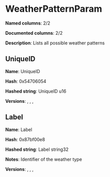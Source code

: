 # WeatherPatternParam
**Named columns**: 2/2

**Documented columns**: 2/2

**Description**: Lists all possible weather patterns
## UniqueID

**Name**: UniqueID

**Hash**: 0x54706054

**Hashed string**: UniqueID u16

**Versions**: , , , 

## Label

**Name**: Label

**Hash**: 0x87bf00e8

**Hashed string**: Label string32

**Notes**: Identifier of the weather type

**Versions**: , , , 

